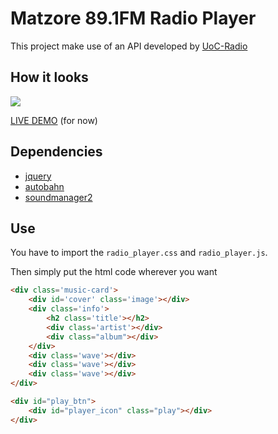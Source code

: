 # Matzore 89.1FM Radio Player
This project make use of an API developed by [UoC-Radio](https://github.com/UoC-Radio) 

## How it looks
![](https://github.com/panos-stavrianos/radio_player/blob/master/img/peek.gif)

[LIVE DEMO](http://matzore.orbitsystems.gr/) (for now)

## Dependencies

* [jquery](https://jquery.com/)
* [autobahn](https://github.com/crossbario/autobahn-js-browser)
* [soundmanager2](http://www.schillmania.com/projects/soundmanager2)

## Use
You have to import the `radio_player.css` and  `radio_player.js`.

Then simply put the html code wherever you want
```html
<div class='music-card'>
    <div id='cover' class='image'></div>
    <div class='info'>
        <h2 class='title'></h2>
        <div class='artist'></div>
        <div class="album"></div>
    </div>
    <div class='wave'></div>
    <div class='wave'></div>
    <div class='wave'></div>
</div>

<div id="play_btn">
    <div id="player_icon" class="play"></div>
</div>
``` 